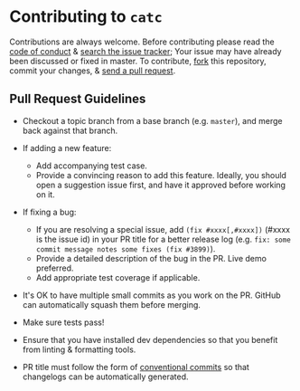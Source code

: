 # Contributing to `catc`

Contributions are always welcome. Before contributing please read the [code of conduct](./CODE_OF_CONDUCT.md) & [search the issue tracker](https://github.com/01Joseph-Hwang10/catc/issues); Your issue may have already been discussed or fixed in master. To contribute, [fork](https://docs.github.com/get-started/quickstart/fork-a-repo) this repository, commit your changes, & [send a pull request](https://docs.github.com/pull-requests/collaborating-with-pull-requests/proposing-changes-to-your-work-with-pull-requests/about-pull-requests).


## Pull Request Guidelines

- Checkout a topic branch from a base branch (e.g. `master`), and merge back against that branch.

- If adding a new feature:

  - Add accompanying test case.
  - Provide a convincing reason to add this feature. Ideally, you should open a suggestion issue first, and have it approved before working on it.

- If fixing a bug:

  - If you are resolving a special issue, add `(fix #xxxx[,#xxxx])` (#xxxx is the issue id) in your PR title for a better release log (e.g. `fix: some commit message notes some fixes (fix #3899)`).
  - Provide a detailed description of the bug in the PR. Live demo preferred.
  - Add appropriate test coverage if applicable.

- It's OK to have multiple small commits as you work on the PR. GitHub can automatically squash them before merging.

- Make sure tests pass!

- Ensure that you have installed dev dependencies so that you benefit from linting & formatting tools.

- PR title must follow the form of [conventional commits](https://www.conventionalcommits.org/en/v1.0.0/) so that changelogs can be automatically generated.

